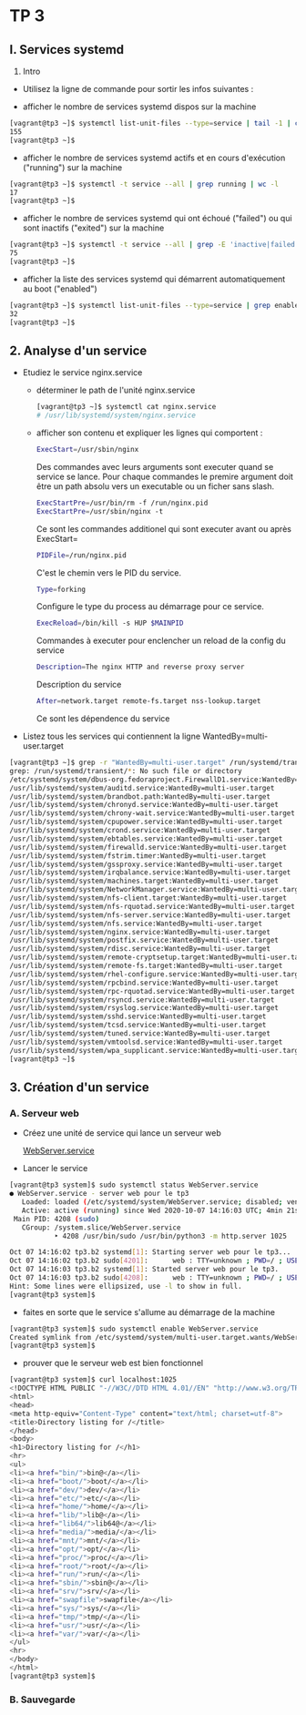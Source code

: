 # TP 3

## I. Services systemd

1. Intro

- Utilisez la ligne de commande pour sortir les infos suivantes :

- afficher le nombre de services systemd dispos sur la machine

```bash
[vagrant@tp3 ~]$ systemctl list-unit-files --type=service | tail -1 | cut -d " " -f 1
155
[vagrant@tp3 ~]$
```

- afficher le nombre de services systemd actifs et en cours d'exécution ("running") sur la machine

```bash
[vagrant@tp3 ~]$ systemctl -t service --all | grep running | wc -l
17
[vagrant@tp3 ~]$
```

- afficher le nombre de services systemd qui ont échoué ("failed") ou qui sont inactifs ("exited") sur la machine

```bash
[vagrant@tp3 ~]$ systemctl -t service --all | grep -E 'inactive|failed' | wc -l
75
[vagrant@tp3 ~]$
```

- afficher la liste des services systemd qui démarrent automatiquement au boot ("enabled")

```bash
[vagrant@tp3 ~]$ systemctl list-unit-files --type=service | grep enabled | wc -l
32
[vagrant@tp3 ~]$
```

## 2. Analyse d'un service

- Etudiez le service nginx.service

  - déterminer le path de l'unité nginx.service

    ```bash
    [vagrant@tp3 ~]$ systemctl cat nginx.service
    # /usr/lib/systemd/system/nginx.service
    ```

  - afficher son contenu et expliquer les lignes qui comportent :

    ```bash
    ExecStart=/usr/sbin/nginx
    ```

    Des commandes avec leurs arguments sont executer quand se service se lance. Pour chaque commandes le premire argument doit être un path absolu vers un executable ou un ficher sans slash.

    ```bash
    ExecStartPre=/usr/bin/rm -f /run/nginx.pid
    ExecStartPre=/usr/sbin/nginx -t
    ```

    Ce sont les commandes additionel qui sont executer avant ou après ExecStart=

    ```bash
    PIDFile=/run/nginx.pid
    ```

    C'est le chemin vers le PID du service.

    ```bash
    Type=forking
    ```

    Configure le type du process au démarrage pour ce service.

    ```bash
    ExecReload=/bin/kill -s HUP $MAINPID
    ```

    Commandes à executer pour enclencher un reload de la config du service

    ```bash
    Description=The nginx HTTP and reverse proxy server
    ```

    Description du service

    ```bash
    After=network.target remote-fs.target nss-lookup.target
    ```

    Ce sont les dépendence du service

- Listez tous les services qui contiennent la ligne WantedBy=multi-user.target

```bash
[vagrant@tp3 ~]$ grep -r "WantedBy=multi-user.target" /run/systemd/transient/* /etc/systemd/system/* /run/systemd/generator/* /usr/lib/systemd/system/*
grep: /run/systemd/transient/*: No such file or directory
/etc/systemd/system/dbus-org.fedoraproject.FirewallD1.service:WantedBy=multi-user.targe
/usr/lib/systemd/system/auditd.service:WantedBy=multi-user.target
/usr/lib/systemd/system/brandbot.path:WantedBy=multi-user.target
/usr/lib/systemd/system/chronyd.service:WantedBy=multi-user.target
/usr/lib/systemd/system/chrony-wait.service:WantedBy=multi-user.target
/usr/lib/systemd/system/cpupower.service:WantedBy=multi-user.target
/usr/lib/systemd/system/crond.service:WantedBy=multi-user.target
/usr/lib/systemd/system/ebtables.service:WantedBy=multi-user.target
/usr/lib/systemd/system/firewalld.service:WantedBy=multi-user.target
/usr/lib/systemd/system/fstrim.timer:WantedBy=multi-user.target
/usr/lib/systemd/system/gssproxy.service:WantedBy=multi-user.target
/usr/lib/systemd/system/irqbalance.service:WantedBy=multi-user.target
/usr/lib/systemd/system/machines.target:WantedBy=multi-user.target
/usr/lib/systemd/system/NetworkManager.service:WantedBy=multi-user.target
/usr/lib/systemd/system/nfs-client.target:WantedBy=multi-user.target
/usr/lib/systemd/system/nfs-rquotad.service:WantedBy=multi-user.target
/usr/lib/systemd/system/nfs-server.service:WantedBy=multi-user.target
/usr/lib/systemd/system/nfs.service:WantedBy=multi-user.target
/usr/lib/systemd/system/nginx.service:WantedBy=multi-user.target
/usr/lib/systemd/system/postfix.service:WantedBy=multi-user.target
/usr/lib/systemd/system/rdisc.service:WantedBy=multi-user.target
/usr/lib/systemd/system/remote-cryptsetup.target:WantedBy=multi-user.target
/usr/lib/systemd/system/remote-fs.target:WantedBy=multi-user.target
/usr/lib/systemd/system/rhel-configure.service:WantedBy=multi-user.target
/usr/lib/systemd/system/rpcbind.service:WantedBy=multi-user.target
/usr/lib/systemd/system/rpc-rquotad.service:WantedBy=multi-user.target
/usr/lib/systemd/system/rsyncd.service:WantedBy=multi-user.target
/usr/lib/systemd/system/rsyslog.service:WantedBy=multi-user.target
/usr/lib/systemd/system/sshd.service:WantedBy=multi-user.target
/usr/lib/systemd/system/tcsd.service:WantedBy=multi-user.target
/usr/lib/systemd/system/tuned.service:WantedBy=multi-user.target
/usr/lib/systemd/system/vmtoolsd.service:WantedBy=multi-user.target
/usr/lib/systemd/system/wpa_supplicant.service:WantedBy=multi-user.target
[vagrant@tp3 ~]$
```

## 3. Création d'un service

### A. Serveur web

- Créez une unité de service qui lance un serveur web

  [WebServer.service](./systemd/units/WebServer.service)

- Lancer le service

```bash
[vagrant@tp3 system]$ sudo systemctl status WebServer.service
● WebServer.service - server web pour le tp3
   Loaded: loaded (/etc/systemd/system/WebServer.service; disabled; vendor preset: disabled)
   Active: active (running) since Wed 2020-10-07 14:16:03 UTC; 4min 21s ago
 Main PID: 4208 (sudo)
   CGroup: /system.slice/WebServer.service
           ‣ 4208 /usr/bin/sudo /usr/bin/python3 -m http.server 1025

Oct 07 14:16:02 tp3.b2 systemd[1]: Starting server web pour le tp3...
Oct 07 14:16:02 tp3.b2 sudo[4201]:      web : TTY=unknown ; PWD=/ ; USER=root ; COMMAND=/usr/bin/firewall-cmd --add...25/tcp
Oct 07 14:16:03 tp3.b2 systemd[1]: Started server web pour le tp3.
Oct 07 14:16:03 tp3.b2 sudo[4208]:      web : TTY=unknown ; PWD=/ ; USER=root ; COMMAND=/usr/bin/python3 -m http.server 1025
Hint: Some lines were ellipsized, use -l to show in full.
[vagrant@tp3 system]$
```

- faites en sorte que le service s'allume au démarrage de la machine

```bash
[vagrant@tp3 system]$ sudo systemctl enable WebServer.service
Created symlink from /etc/systemd/system/multi-user.target.wants/WebServer.service to /etc/systemd/system/WebServer.service.
[vagrant@tp3 system]$
```

- prouver que le serveur web est bien fonctionnel

```bash
[vagrant@tp3 system]$ curl localhost:1025
<!DOCTYPE HTML PUBLIC "-//W3C//DTD HTML 4.01//EN" "http://www.w3.org/TR/html4/strict.dtd">
<html>
<head>
<meta http-equiv="Content-Type" content="text/html; charset=utf-8">
<title>Directory listing for /</title>
</head>
<body>
<h1>Directory listing for /</h1>
<hr>
<ul>
<li><a href="bin/">bin@</a></li>
<li><a href="boot/">boot/</a></li>
<li><a href="dev/">dev/</a></li>
<li><a href="etc/">etc/</a></li>
<li><a href="home/">home/</a></li>
<li><a href="lib/">lib@</a></li>
<li><a href="lib64/">lib64@</a></li>
<li><a href="media/">media/</a></li>
<li><a href="mnt/">mnt/</a></li>
<li><a href="opt/">opt/</a></li>
<li><a href="proc/">proc/</a></li>
<li><a href="root/">root/</a></li>
<li><a href="run/">run/</a></li>
<li><a href="sbin/">sbin@</a></li>
<li><a href="srv/">srv/</a></li>
<li><a href="swapfile">swapfile</a></li>
<li><a href="sys/">sys/</a></li>
<li><a href="tmp/">tmp/</a></li>
<li><a href="usr/">usr/</a></li>
<li><a href="var/">var/</a></li>
</ul>
<hr>
</body>
</html>
[vagrant@tp3 system]$
```

### B. Sauvegarde
